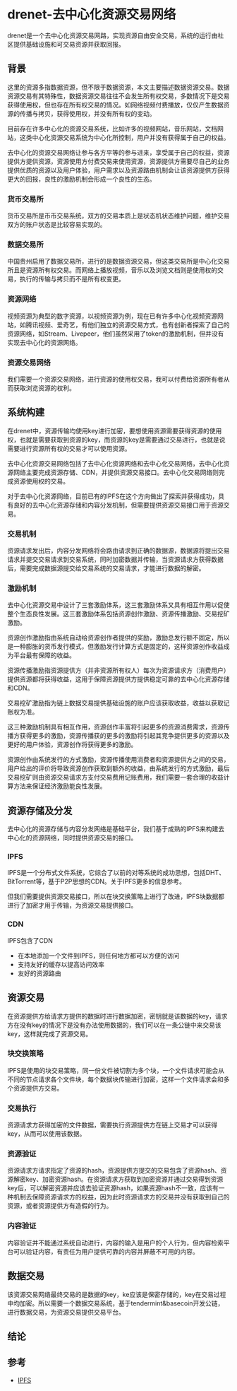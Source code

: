 # drenet-去中心化资源交易网络
drenet是一个去中心化资源交易网路，实现资源自由安全交易，系统的运行由社区提供基础设施和可交易资源并获取回报。

## 背景
这里的资源多指数据资源，但不限于数据资源，本文主要描述数据资源交易。数据资源交易有其特殊性，数据资源交易往往不会发生所有权交易，多数情况下是交易获得使用权，但也存在所有权交易的情况。如网络视频付费播放，仅仅产生数据资源的传播与拷贝，获得使用权，并没有所有权的变动。

目前存在许多中心化的资源交易系统，比如许多的视频网站，音乐网站，文档网站，这类中心化资源交易系统为中心化所控制，用户并没有获得属于自己的权益。

去中心化的资源交易网络让参与各方平等的参与进来，享受属于自己的权益，资源提供方提供资源，资源使用方付费交易来使用资源，资源提供方需要尽自己的业务提供优质的资源以及用户体验，用户需求以及资源路由机制会让该资源提供方获得更大的回报，良性的激励机制会形成一个良性的生态。

### 货币交易所
货币交易所是币币交易系统，双方的交易本质上是状态机状态维护问题，维护交易双方的账户状态是比较容易实现的。

### 数据交易所
中国贵州启用了数据交易所，进行的是数据资源交易，但这类交易所是中心化交易所且是资源所有权交易。而网络上播放视频，音乐以及浏览文档则是使用权的交易，执行的传输与拷贝而不是所有权变更。

### 资源网络
视频资源为典型的数字资源，以视频资源为例，现在已有许多中心化视频资源网站，如腾讯视频、爱奇艺，有他们独立的资源交易方式，也有创新者探索了自己的资源网络，如Stream、Livepeer，他们虽然采用了token的激励机制，但并没有实现去中心化的资源网络。

### 资源交易网络
我们需要一个资源交易网络，进行资源的使用权交易，我可以付费给资源所有者从而获取浏览资源的权利。

## 系统构建
在drenet中，资源传输均使用key进行加密，要想使用资源需要获得资源的使用权，也就是需要获取到资源的key，而资源的key是需要通过交易进行，也就是说需要进行资源所有权的交易才可以使用资源。

去中心化资源交易网络包括了去中心化资源网络和去中心化交易网络，去中心化资源网络主要完成资源存储、CDN，并提供资源交易接口。去中心化交易网络则完成资源使用权的交易。

对于去中心化资源网络，目前已有的IPFS在这个方向做出了探索并获得成功，具有良好的去中心化资源存储和内容分发机制，但需要提供资源交易接口用于资源交易。

### 交易机制
资源请求发出后，内容分发网络将会路由请求到正确的数据源，数据源将提出交易请求并提交交易请求到交易系统，同时加密数据并传输，当资源请求方获得数据后，需要完成数据源提交给交易系统的交易请求，才能进行数据的解密。

### 激励机制
去中心化资源交易中设计了三套激励体系，这三套激励体系又具有相互作用以促使整个生态良性发展。这三套激励体系包括资源创作激励、资源传播激励、交易挖矿激励。

资源创作激励指由系统自动给资源创作者提供的奖励，激励总发行额不固定，所以是一种膨胀的货币发行模式，但激励发行计算方式是固定的，这样资源创作收益成为平台最有保障的收益。

资源传播激励指资源提供方（并非资源所有权人）每次为资源请求方（消费用户）提供资源都将获得收益，这用于保障资源提供方提供稳定可靠的去中心化资源存储和CDN。

交易挖矿激励指为链上数据交易提供基础设施的账户应该获取收益，收益以获取记账权为准。

这三种激励机制具有相互作用，资源创作丰富将引起更多的资源消费需求，资源传播方获得更多的激励，资源传播获的更多的激励将引起其竞争提供更多的资源以及更好的用户体验，资源创作将获得更多的激励。

资源创作由系统发行的方式激励，资源传播使用消费者和资源提供方之间的交易，用户给出的评价将导致资源创作获取到额外的收益，由系统发行的方式激励，最后交易挖矿则由资源交易请求方支付交易费用记账费用，我们需要一套合理的收益计算方法来保证经济激励能良性发展。

## 资源存储及分发
去中心化的资源存储与内容分发网络是基础平台，我们基于成熟的IPFS来构建去中心化的资源网络，同时提供资源交易的接口。

### IPFS
IPFS是一个分布式文件系统，它综合了以前的对等系统的成功思想，包括DHT、BitTorrent等，基于P2P思想的CDN。关于IPFS更多的信息参考。

但我们需要提供资源交易接口，所以在块交换策略上进行了改进，IPFS块数据都进行了加密才用于传输，为资源交易提供接口。

### CDN
IPFS包含了CDN
- 在本地添加一个文件到IPFS，则任何地方都可以方便的访问
- 支持友好的缓存以提高访问效率
- 友好的资源路由

## 资源交易
在资源提供方给请求方提供的数据时进行数据加密，密钥就是该数据的key，请求方在没有key的情况下是没有办法使用数据的，我们可以在一条公链中来交易该key，这样就完成了资源交易。

### 块交换策略
IPFS是使用的块交易策略，同一份文件被切割为多个块，一个文件请求可能会从不同的节点请求各个文件块，每个数据块传输进行加密，这样一个文件请求会和多个资源提供方交易。

### 交易执行
资源请求方获得加密的文件数据，需要执行资源提供方在链上交易才可以获得key，从而可以使用该数据。

### 资源验证
资源请求方请求指定了资源的hash，资源提供方提交的交易包含了资源hash、资源解密key、加密资源hash。在资源请求方获取到加密资源并通过交易得到资源key后，可以解密资源并应该去验证资源hash，如果资源hash不一致，应该有一种机制去保障资源请求方的权益，因为此时资源请求方的交易并没有获取到自己的资源，或者资源提供方有造假的行为。

### 内容验证
内容验证并不能通过系统自动进行，内容的输入是用户的个人行为，但内容检索平台可以验证内容，有责任为用户提供可靠的内容并屏蔽不可用的内容。

## 数据交易
该资源交易网络最终交易的是数据的key，ke应该是保密存储的，key在交易过程中均加密。所以需要一个数据交易系统，基于tendermint&basecoin开发公链，进行数据交易，为资源交易提供交易平台。

## 结论
## 参考
- [IPFS](https://github.com/ipfs)